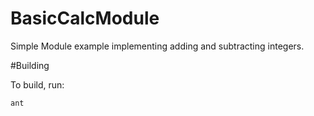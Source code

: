 # BasicCalcModule
Simple Module example implementing adding and subtracting integers.

#Building
	
To build, run:

    ant



